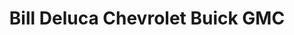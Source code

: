 ---
title: "Bill Deluca Chevrolet Buick GMC"
url: /haverhill/bill-deluca-chevrolet-buick-gmc/
shop: car
---